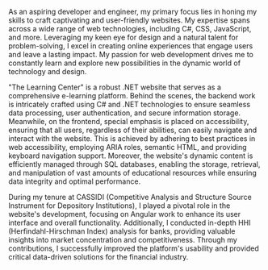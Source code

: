 As an aspiring developer and engineer, my primary focus lies in honing my skills to craft captivating and user-friendly websites. My expertise spans across a wide range of web technologies, including C#, CSS, JavaScript, and more. Leveraging my keen eye for design and a natural talent for problem-solving, I excel in creating online experiences that engage users and leave a lasting impact. My passion for web development drives me to constantly learn and explore new possibilities in the dynamic world of technology and design.



"The Learning Center" is a robust .NET website that serves as a comprehensive e-learning platform. Behind the scenes, the backend work is intricately crafted using C# and .NET technologies to ensure seamless data processing, user authentication, and secure information storage. Meanwhile, on the frontend, special emphasis is placed on accessibility, ensuring that all users, regardless of their abilities, can easily navigate and interact with the website. This is achieved by adhering to best practices in web accessibility, employing ARIA roles, semantic HTML, and providing keyboard navigation support. Moreover, the website's dynamic content is efficiently managed through SQL databases, enabling the storage, retrieval, and manipulation of vast amounts of educational resources while ensuring data integrity and optimal performance.



During my tenure at CASSIDI (Competitive Analysis and Structure Source Instrument for Depository Institutions), I played a pivotal role in the website's development, focusing on Angular work to enhance its user interface and overall functionality. Additionally, I conducted in-depth HHI (Herfindahl-Hirschman Index) analysis for banks, providing valuable insights into market concentration and competitiveness. Through my contributions, I successfully improved the platform's usability and provided critical data-driven solutions for the financial industry.
